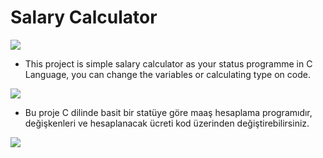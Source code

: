 # Salary Calculator
<img src="https://user-images.githubusercontent.com/73097560/115834477-dbab4500-a447-11eb-908a-139a6edaec5c.gif">

+ This project is simple salary calculator as your status programme in C Language, you can change the variables or calculating type on code.

<img src="https://user-images.githubusercontent.com/73097560/115834477-dbab4500-a447-11eb-908a-139a6edaec5c.gif">

+ Bu proje C dilinde basit bir statüye göre maaş hesaplama programıdır, değişkenleri ve hesaplanacak ücreti kod üzerinden değiştirebilirsiniz.

<img src="https://user-images.githubusercontent.com/73097560/115834477-dbab4500-a447-11eb-908a-139a6edaec5c.gif">

